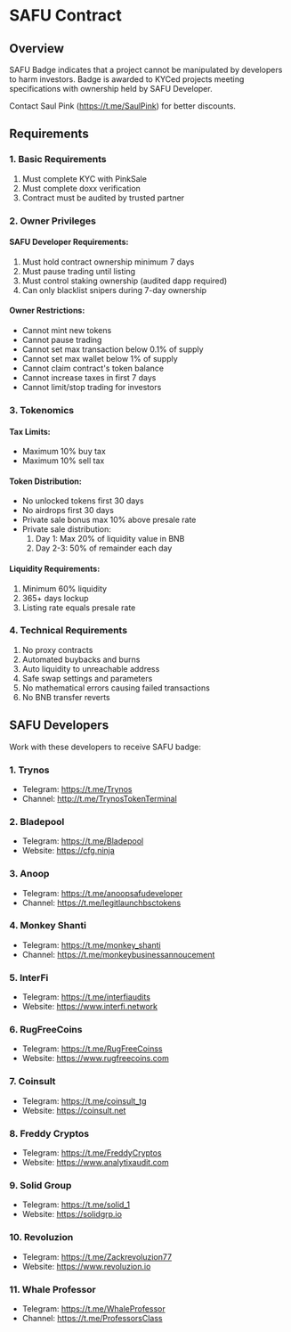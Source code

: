 # SAFU Contract

## Overview
SAFU Badge indicates that a project cannot be manipulated by developers to harm investors. Badge is awarded to KYCed projects meeting specifications with ownership held by SAFU Developer.

Contact Saul Pink (https://t.me/SaulPink) for better discounts.

## Requirements

### 1. Basic Requirements
1. Must complete KYC with PinkSale
2. Must complete doxx verification
3. Contract must be audited by trusted partner

### 2. Owner Privileges
#### SAFU Developer Requirements:
1. Must hold contract ownership minimum 7 days
2. Must pause trading until listing
3. Must control staking ownership (audited dapp required)
4. Can only blacklist snipers during 7-day ownership

#### Owner Restrictions:
- Cannot mint new tokens
- Cannot pause trading
- Cannot set max transaction below 0.1% of supply
- Cannot set max wallet below 1% of supply
- Cannot claim contract's token balance
- Cannot increase taxes in first 7 days
- Cannot limit/stop trading for investors

### 3. Tokenomics
#### Tax Limits:
- Maximum 10% buy tax
- Maximum 10% sell tax

#### Token Distribution:
- No unlocked tokens first 30 days
- No airdrops first 30 days
- Private sale bonus max 10% above presale rate
- Private sale distribution:
  1. Day 1: Max 20% of liquidity value in BNB
  2. Day 2-3: 50% of remainder each day

#### Liquidity Requirements:
1. Minimum 60% liquidity
2. 365+ days lockup
3. Listing rate equals presale rate

### 4. Technical Requirements
1. No proxy contracts
2. Automated buybacks and burns
3. Auto liquidity to unreachable address
4. Safe swap settings and parameters
5. No mathematical errors causing failed transactions
6. No BNB transfer reverts

## SAFU Developers
Work with these developers to receive SAFU badge:

### 1. Trynos
- Telegram: https://t.me/Trynos
- Channel: http://t.me/TrynosTokenTerminal

### 2. Bladepool
- Telegram: https://t.me/Bladepool
- Website: https://cfg.ninja

### 3. Anoop
- Telegram: https://t.me/anoopsafudeveloper
- Channel: https://t.me/legitlaunchbsctokens

### 4. Monkey Shanti
- Telegram: https://t.me/monkey_shanti
- Channel: https://t.me/monkeybusinessannoucement

### 5. InterFi
- Telegram: https://t.me/interfiaudits
- Website: https://www.interfi.network

### 6. RugFreeCoins
- Telegram: https://t.me/RugFreeCoinss
- Website: https://www.rugfreecoins.com

### 7. Coinsult
- Telegram: https://t.me/coinsult_tg
- Website: https://coinsult.net

### 8. Freddy Cryptos
- Telegram: https://t.me/FreddyCryptos
- Website: https://www.analytixaudit.com

### 9. Solid Group
- Telegram: https://t.me/solid_1
- Website: https://solidgrp.io

### 10. Revoluzion
- Telegram: https://t.me/Zackrevoluzion77
- Website: https://www.revoluzion.io

### 11. Whale Professor
- Telegram: https://t.me/WhaleProfessor
- Channel: https://t.me/ProfessorsClass